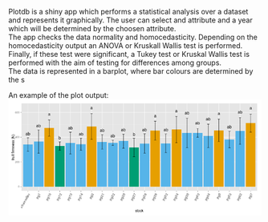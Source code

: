 Plotdb is a shiny app which performs a statistical analysis over a dataset and represents it graphically. 
The user can select and attribute and a year which will be determined by the choosen attribute.  
The app checks the data normality and homocedasticity. Depending on the homocedasticity output an ANOVA or Kruskall Wallis test is performed. Finally, if these test were significant, a Tukey test or Kruskal Wallis test is performed with the aim of testing for differences among groups.  
The data is represented in a barplot, where bar colours are determined by the s

An example of the plot output:
![Alt text](../images/plotdb.png?raw=true)